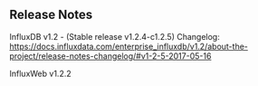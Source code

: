 ## Release Notes

InfluxDB v1.2 - (Stable release v1.2.4-c1.2.5)
Changelog: https://docs.influxdata.com/enterprise_influxdb/v1.2/about-the-project/release-notes-changelog/#v1-2-5-2017-05-16

InfluxWeb v1.2.2